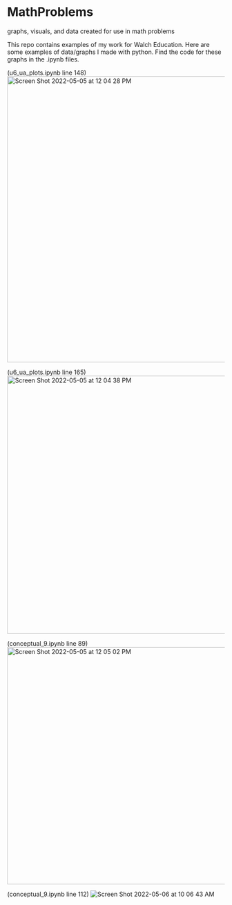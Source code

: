 # MathProblems
graphs, visuals, and data created for use in math problems

This repo contains examples of my work for Walch Education. Here are some examples of data/graphs I made with python. Find the code for these graphs in the .ipynb files.  

(u6_ua_plots.ipynb line 148)
<img width="662" alt="Screen Shot 2022-05-05 at 12 04 28 PM" src="https://user-images.githubusercontent.com/70552987/166965669-31920534-947c-4881-8ff4-0de148cd7299.png">  

(u6_ua_plots.ipynb line 165)
<img width="597" alt="Screen Shot 2022-05-05 at 12 04 38 PM" src="https://user-images.githubusercontent.com/70552987/166965697-0041c995-8568-4c03-aaa2-bc78e0f1fe73.png">  

(conceptual_9.ipynb line 89)
<img width="549" alt="Screen Shot 2022-05-05 at 12 05 02 PM" src="https://user-images.githubusercontent.com/70552987/166965695-63fb2848-e6a8-401b-97fd-e8f99e9b033c.png">  

(conceptual_9.ipynb line 112)
![Screen Shot 2022-05-06 at 10 06 43 AM](https://user-images.githubusercontent.com/70552987/167149449-f8504f44-a02f-49e3-8adc-f82e7726a28b.png)


